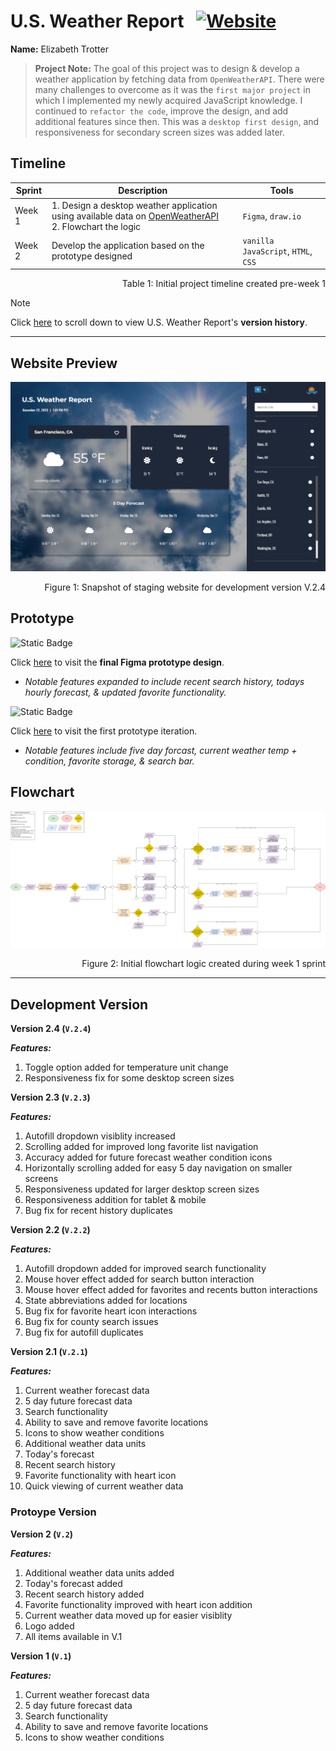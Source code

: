 # U.S. Weather Report &nbsp;&nbsp;<a href="https://tangerine-gumdrop-821c6f.netlify.app/">![Website](https://img.shields.io/website?url=https%3A%2F%2Ftangerine-gumdrop-821c6f.netlify.app%2F&up_message=ONLINE&up_color=%23355E3B&down_message=OFFLINE&down_color=red&style=for-the-badge&logo=netlify)</a>
**Name:** Elizabeth Trotter

> **Project Note:** The goal of this project was to design & develop a weather application by fetching data from `OpenWeatherAPI`. There were many challenges to overcome as it was the `first major project` in which I implemented my newly acquired JavaScript knowledge. I continued to `refactor the code`, improve the design, and add additional features since then. This was a `desktop first design`, and responsiveness for secondary screen sizes was added later.


## Timeline

| Sprint | Description | Tools |
| --- | --- | --- |
| Week 1 | 1. Design a desktop weather application using available data on [OpenWeatherAPI](https://openweathermap.org/api) <br/> 2. Flowchart the logic | `Figma`, `draw.io` | 
| Week 2 | Develop the application based on the prototype designed | `vanilla JavaScript`, `HTML`, `CSS` |
<p align="right">Table 1: Initial project timeline created pre-week 1</p>

> [!NOTE]
> Click [here](#development-version) to scroll down to view U.S. Weather Report's **version history**. 


---


## Website Preview

![Website preview](./assets/preview.png)
<p align="right">Figure 1: Snapshot of staging website for development version V.2.4</p>


## Prototype

![Static Badge](https://img.shields.io/badge/prototype-V.2-blue?style=for-the-badge&logo=figma&logoColor=white&color=%23191970)

Click [here](https://www.figma.com/proto/ZWrYFNi9Ei0d19MilmPCD7/Weather-App---Ver.-2?type=design&t=sql9SWjMqxd4uNh5-1&scaling=min-zoom&page-id=0%3A1&node-id=69-218&starting-point-node-id=69%3A218&show-proto-sidebar=1&mode=design) 
to visit the **final Figma prototype design**.
- *Notable features expanded to include recent search history, todays hourly forecast, & updated favorite functionality.*
&nbsp;


![Static Badge](https://img.shields.io/badge/prototype-V.1-blue?style=for-the-badge&logo=figma&logoColor=white&color=%230047AB)

Click [here](https://www.figma.com/proto/WiIYdG8WmdJ8nkJv6AB7AS/Business-Redesign?type=design&node-id=12-26&t=azX0UURJ9hhQjmls-1&scaling=min-zoom&page-id=0%3A1&starting-point-node-id=12%3A26&mode=design)
to visit the first prototype iteration.
- *Notable features include five day forcast, current weather temp + condition, favorite storage, & search bar.*


## Flowchart

![Weather App Logo](./assets/flowchart/flowchart.png)
<p align="right">Figure 2: Initial flowchart logic created during week 1 sprint</p>


---


## Development Version

**Version 2.4 (`V.2.4`)**

***Features:***

1. Toggle option added for temperature unit change
2. Responsiveness fix for some desktop screen sizes

**Version 2.3 (`V.2.3`)**

***Features:***

1. Autofill dropdown visiblity increased
2. Scrolling added for improved long favorite list navigation
3. Accuracy added for future forecast weather condition icons
4. Horizontally scrolling added for easy 5 day navigation on smaller screens
5. Responsiveness updated for larger desktop screen sizes
6. Responsiveness addition for tablet & mobile
7. Bug fix for recent history duplicates

**Version 2.2 (`V.2.2`)**

***Features:***
1. Autofill dropdown added for improved search functionality
2. Mouse hover effect added for search button interaction
3. Mouse hover effect added for favorites and recents button interactions
4. State abbreviations added for locations
5. Bug fix for favorite heart icon interactions
6. Bug fix for county search issues
7. Bug fix for autofill duplicates 

**Version 2.1 (`V.2.1`)**

***Features:***
1. Current weather forecast data
2. 5 day future forecast data
3. Search functionality
4. Ability to save and remove favorite locations
5. Icons to show weather conditions
6. Additional weather data units
7. Today's forecast
8. Recent search history
9. Favorite functionality with heart icon
10. Quick viewing of current weather data


### Protoype Version

**Version 2 (`V.2`)**

***Features:***
1. Additional weather data units added
2. Today's forecast added
3. Recent search history added
4. Favorite functionality improved with heart icon addition
5. Current weather data moved up for easier visiblity
6. Logo added
7. All items available in V.1

**Version 1 (`V.1`)**

***Features:***
1. Current weather forecast data
2. 5 day future forecast data
3. Search functionality
4. Ability to save and remove favorite locations
5. Icons to show weather conditions
